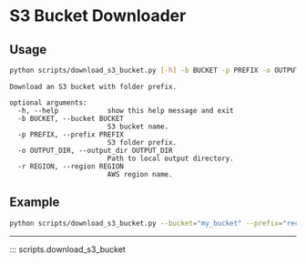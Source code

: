 # S3 Bucket Downloader

## Usage

```sh title="example_download_s3_bucket.sh"
python scripts/download_s3_bucket.py [-h] -b BUCKET -p PREFIX -o OUTPUT_DIR [-r REGION]
```

```
Download an S3 bucket with folder prefix.

optional arguments:
  -h, --help            show this help message and exit
  -b BUCKET, --bucket BUCKET
                        S3 bucket name.
  -p PREFIX, --prefix PREFIX
                        S3 folder prefix.
  -o OUTPUT_DIR, --output_dir OUTPUT_DIR
                        Path to local output directory.
  -r REGION, --region REGION
                        AWS region name.
```

## Example

```sh title="example_download_s3_bucket.sh"
python scripts/download_s3_bucket.py --bucket="my_bucket" --prefix="recordings/" --output_dir="downloads/"
```

---

::: scripts.download_s3_bucket